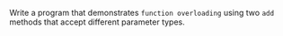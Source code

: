 Write a program that demonstrates `function overloading` using two `add` methods that accept different parameter types.
